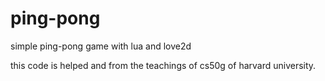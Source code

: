 # ping-pong
simple ping-pong game with lua and love2d

this code is helped and from the teachings of cs50g of harvard university.
